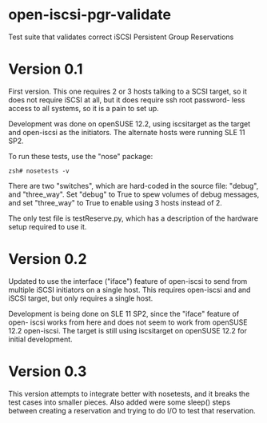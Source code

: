 open-iscsi-pgr-validate
=======================

Test suite that validates correct iSCSI Persistent Group Reservations



Version 0.1
===========
First version. This one requires 2 or 3 hosts talking to a SCSI target,
so it does not require iSCSI at all, but it does require ssh root password-
less access to all systems, so it is a pain to set up.

Development was done on openSUSE 12.2, using iscsitarget as the target and
open-iscsi as the initiators. The alternate hosts were running SLE 11 SP2.

To run these tests, use the "nose" package:

    zsh# nosetests -v

There are two "switches", which are hard-coded in the source file: "debug",
and "three_way". Set "debug" to True to spew volumes of debug messages, and
set "three_way" to True to enable using 3 hosts instead of 2.

The only test file is testReserve.py, which has a description of the hardware
setup required to use it.


Version 0.2
===========
Updated to use the interface ("iface") feature of open-iscsi to send from
multiple iSCSI initiators on a single host. This requires open-iscsi and
and iSCSI target, but only requires a single host.

Development is being done on SLE 11 SP2, since the "iface" feature of open-
iscsi works from here and does not seem to work from openSUSE 12.2 open-iscsi.
The target is still using iscsitarget on openSUSE 12.2 for initial development.

Version 0.3
===========
This version attempts to integrate better with nosetests, and it breaks the
test cases into smaller pieces. Also added were some sleep() steps between
creating a reservation and trying to do I/O to test that reservation.

